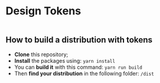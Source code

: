 # Design Tokens

<a aria-label="NPM version" href="https://www.npmjs.com/package/@koobiq/design-tokens">
  <img alt="" src="https://img.shields.io/npm/v/@koobiq/design-tokens?style=for-the-badge&labelColor=000000">
</a>

## How to build a distribution with tokens

-   **Clone** this repository;
-   **Install** the packages using: `yarn install`
-   You can **build it** with this command: `yarn run build`
-   Then **find your distribution** in the following folder: `/dist`
